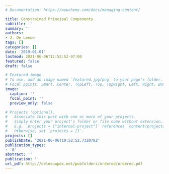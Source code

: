 ```yaml
---
# Documentation: https://wowchemy.com/docs/managing-content/

title: Constrained Principal Components
subtitle: ''
summary: ''
authors:
- J. De Leeuw
tags: []
categories: []
date: '2019-01-01'
lastmod: 2021-06-06T12:52:52-07:00
featured: false
draft: false

# Featured image
# To use, add an image named `featured.jpg/png` to your page's folder.
# Focal points: Smart, Center, TopLeft, Top, TopRight, Left, Right, BottomLeft, Bottom, BottomRight.
image:
  caption: ''
  focal_point: ''
  preview_only: false

# Projects (optional).
#   Associate this post with one or more of your projects.
#   Simply enter your project's folder or file name without extension.
#   E.g. `projects = ["internal-project"]` references `content/project/deep-learning/index.md`.
#   Otherwise, set `projects = []`.
projects: []
publishDate: '2021-06-06T19:52:52.732078Z'
publication_types:
- '0'
abstract: ''
publication: ''
url_pdf: http://deleeuwpdx.net/pubfolders/ordered/ordered.pdf
---
```

